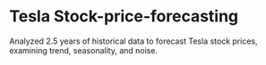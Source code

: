 # Tesla Stock-price-forecasting
Analyzed 2.5 years of historical data to forecast Tesla stock prices, examining trend, seasonality, and noise.
